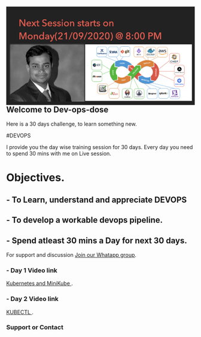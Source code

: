 <img src="Day2.png"
     alt="Markdown Monster icon"
     style="float: left; margin-right: 10px;" />

## Welcome to Dev-ops-dose

Here is a 30 days challenge, to learn something new. 

#DEVOPS

I provide you the day wise training session for 30 days. 
Every day you need to spend 30 mins with me on Live session. 


# Objectives.

## - To Learn, understand and appreciate DEVOPS 
## - To develop a workable devops pipeline.
## - Spend atleast 30 mins a Day for next 30 days. 





For support and discussion  [Join our Whatapp group](https://chat.whatsapp.com/EYtBtyICAYwCVAngWKqUgi).

### - Day 1 Video link

[Kubernetes and MiniKube ](https://youtu.be/d-7S7n8pcUQ).


### - Day 2 Video link

[KUBECTL ](https://youtu.be/_hrITUq_aMA).



### Support or Contact

